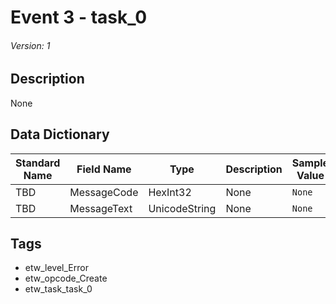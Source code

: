 # Event 3 - task_0
###### Version: 1

## Description
None

## Data Dictionary
|Standard Name|Field Name|Type|Description|Sample Value|
|---|---|---|---|---|
|TBD|MessageCode|HexInt32|None|`None`|
|TBD|MessageText|UnicodeString|None|`None`|

## Tags
* etw_level_Error
* etw_opcode_Create
* etw_task_task_0